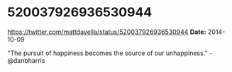 # 520037926936530944
https://twitter.com/mattdavella/status/520037926936530944
**Date:** 2014-10-09

"The pursuit of happiness becomes the source of our unhappiness." - @danbharris
